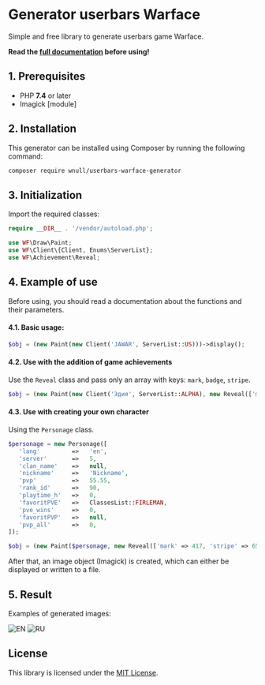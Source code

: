 # Generator userbars Warface

Simple and free library to generate userbars game Warface.

**Read the [full documentation](/docs) before using!**

## 1. Prerequisites

* PHP **7.4** or later
* Imagick [module]

## 2. Installation

This generator can be installed using Composer by running the following command:

```sh
composer require wnull/userbars-warface-generator
```

## 3. Initialization

Import the required classes:

```php
require __DIR__ . '/vendor/autoload.php';

use WF\Draw\Paint;
use WF\Client\{Client, Enums\ServerList};
use WF\Achievement\Reveal;
```

## 4. Example of use

Before using, you should read a documentation about the functions and their parameters. 

#### 4.1. Basic usage:

  ```php
  $obj = (new Paint(new Client('JAWAR', ServerList::US)))->display();
  ```

#### 4.2. Use with the addition of game achievements
 
Use the `Reveal` class and pass only an array with keys: `mark`, `badge`, `stripe`.

  ```php
  $obj = (new Paint(new Client('Эдия', ServerList::ALPHA), new Reveal(['mark' => 417, 'stripe' => 6524])))->display();
  ```
#### 4.3. Use with creating your own character

Using the `Personage` class.

   ```php
   $personage = new Personage([
      'lang'         =>   'en',
      'server'       =>   5,
      'clan_name'    =>   null,
      'nickname'     =>   'Nickname',
      'pvp'          =>   55.55,
      'rank_id'      =>   90,
      'playtime_h'   =>   0,
      'favoritPVE'   =>   ClassesList::FIRLEMAN,
      'pve_wins'     =>   0,
      'favoritPVP'   =>   null,
      'pvp_all'      =>   0,
  ]);
  
  $obj = (new Paint($personage, new Reveal(['mark' => 417, 'stripe' => 6524])))->display();
  ```

 After that, an image object (Imagick) is created, which can either be displayed or written to a file.

## 5. Result

Examples of generated images:

![EN](https://user-images.githubusercontent.com/33278849/78178484-6483c700-7468-11ea-9129-ca4a94a9b383.png)
![RU](https://user-images.githubusercontent.com/33278849/78177925-8c265f80-7467-11ea-9374-b157b484245c.png)

## License

This library is licensed under the [MIT License](https://github.com/wnull/userbars-warface-generator/blob/master/LICENSE).
